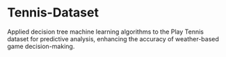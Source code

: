 # Tennis-Dataset
Applied decision tree machine learning algorithms to the Play Tennis dataset for predictive analysis, enhancing the accuracy of weather-based game decision-making.
